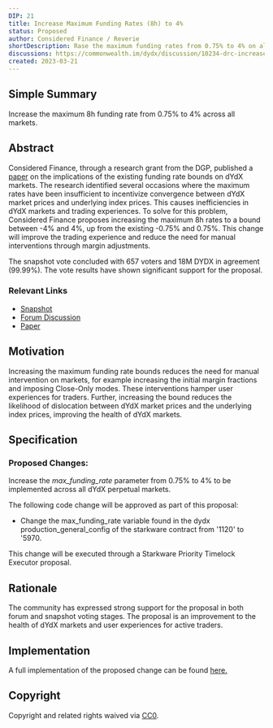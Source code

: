 ```yaml
---
DIP: 21
title: Increase Maximum Funding Rates (8h) to 4%
status: Proposed
author: Considered Finance / Reverie
shortDescription: Rase the maximum funding rates from 0.75% to 4% on all markets
discussions: https://commonwealth.im/dydx/discussion/10234-drc-increase-the-maximum-funding-rate
created: 2023-03-21
---
```


## Simple Summary

Increase the maximum 8h funding rate from 0.75% to 4% across all markets.

## Abstract

Considered Finance, through a research grant from the DGP, published a [paper](https://drive.google.com/file/d/1SyZJPmJXhyjapY_Dr9gJjU_gJLAwwWgf/view) on the implications of the existing funding rate bounds on dYdX markets. The research identified several occasions where the maximum rates have been insufficient to incentivize convergence between dYdX market prices and underlying index prices. This causes inefficiencies in dYdX markets and trading experiences. To solve for this problem, Considered Finance proposes increasing the maximum 8h rates to a bound between -4% and 4%, up from the existing -0.75% and 0.75%. This change will improve the trading experience and reduce the need for manual interventions through margin adjustments.

The snapshot vote concluded with 657 voters and 18M DYDX in agreement (99.99%). The vote results have shown significant support for the proposal.

### Relevant Links
- [Snapshot](https://snapshot.org/#/dydxgov.eth/proposal/0xfabe06f07828bf6d38110a17cb189ccd3e7b2f97d120023c7723f8893c89214d)
- [Forum Discussion](https://commonwealth.im/dydx/discussion/10234-drc-increase-the-maximum-funding-rate)
- [Paper](https://drive.google.com/file/d/1SyZJPmJXhyjapY_Dr9gJjU_gJLAwwWgf/view)

## Motivation
Increasing the maximum funding rate bounds reduces the need for manual intervention on markets, for example increasing the initial margin fractions and imposing Close-Only modes. These interventions hamper user experiences for traders. Further, increasing the bound reduces the likelihood of dislocation between dYdX market prices and the underlying index prices, improving the health of dYdX markets.

## Specification

### Proposed Changes:
Increase the _max_funding_rate_ parameter from 0.75% to 4% to be implemented across all dYdX perpetual markets.

The following code change will be approved as part of this proposal:
- Change the max_funding_rate variable found in the dydx production_general_config of the starkware contract from '1120' to '5970.

This change will be executed through a Starkware Priority Timelock Executor proposal.

## Rationale

The community has expressed strong support for the proposal in both forum and snapshot voting stages. The proposal is an improvement to the health of dYdX markets and user experiences for active traders.


## Implementation

A full implementation of the proposed change can be found [here.](https://github.com/dydxfoundation/governance-contracts/pull/39/commits/f82ae1165d428b282da57831408da4520bd8570e#diff-7eb7d483f4a795b587ba7224faf58d79f0ffa5e2ef1924534d50c2c740e733ba)

## Copyright

Copyright and related rights waived via [CC0](https://creativecommons.org/publicdomain/zero/1.0/).
